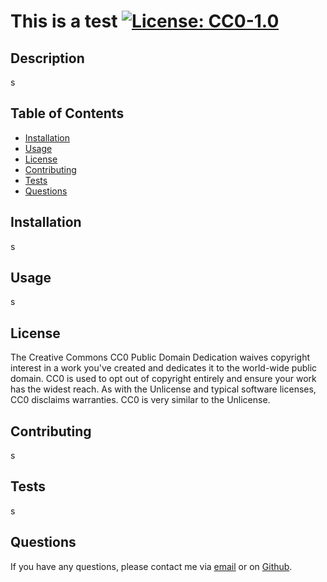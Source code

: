 # This is a test   [![License: CC0-1.0](https://licensebuttons.net/l/zero/1.0/80x15.png)](http://creativecommons.org/publicdomain/zero/1.0/)
## Description

s

## Table of Contents

* [Installation](#installation)
* [Usage](#usage)
* [License](#license)
* [Contributing](#contributing)
* [Tests](#tests)
* [Questions](#questions)

## Installation

s

## Usage

s

## License

The Creative Commons CC0 Public Domain Dedication waives copyright interest in a work you've created and dedicates it to the world-wide public domain. CC0 is used to opt out of copyright entirely and ensure your work has the widest reach. As with the Unlicense and typical software licenses, CC0 disclaims warranties. CC0 is very similar to the Unlicense.

## Contributing

s

## Tests

s

## Questions

If you have any questions, please contact me via [email](s) or on [Github](http://github.com/s).